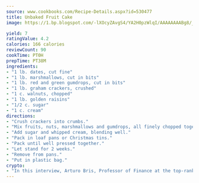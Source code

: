 ```yaml
---
source: www.cookbooks.com/Recipe-Details.aspx?id=530477
title: Unbaked Fruit Cake
image: https://1.bp.blogspot.com/-lXOcyZAvgS4/YA2H0pzWlqI/AAAAAAAABg8/_HX4JI-WmFM0Tz684w_qYjP9vBzksmFNgCLcBGAsYHQ/s219/20.png

yield: 7
ratingValue: 4.2
calories: 166 calories
reviewCount: 90
cookTime: PT0H
prepTime: PT38M
ingredients:
- "1 lb. dates, cut fine"
- "1 lb. marshmallows, cut in bits"
- "1 lb. red and green gumdrops, cut in bits"
- "1 lb. graham crackers, crushed"
- "1 c. walnuts, chopped"
- "1 lb. golden raisins"
- "1/2 c. sugar"
- "1 c. cream"
directions:
- "Crush crackers into crumbs."
- "Mix fruits, nuts, marshmallows and gumdrops, all finely chopped together."
- "Add sugar and whipped cream, blending well."
- "Pack in loaf pans or Christmas tins."
- "Pack until well pressed together."
- "Let stand for 2 weeks."
- "Remove from pans."
- "Put in plastic bag."
crypto:
- "In this interview, Arturo Bris, Professor of Finance at the top-ranked business school IMD in Switzerland, analyses the risks associated with bitcoin."
---
```

